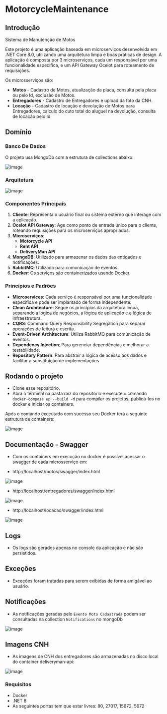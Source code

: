 
# MotorcycleMaintenance

## Introdução

Sistema de Manutenção de Motos 

Este projeto é uma aplicação baseada em microserviços desenvolvida em .NET Core 8.0, utilizando uma arquitetura limpa e boas práticas de design. A aplicação é composta por 3 microserviços, cada um responsável por uma funcionalidade específica, e um API Gateway Ocelot para roteamento de requisições.

Os microsserviços são:
- **Motos** - Cadastro de Motos, atualização da placa, consulta pela placa ou pelo Id, exclusão de Motos.
- **Entregadores** - Cadastro de Entregadores e upload da foto da CNH.
- **Locação** - Cadastro de locação e devolução de Motos para Entregadores, calculo do cuto total do aluguel na devolução, consulta de locação pelo Id.

## Domínio

### Banco De Dados

O projeto usa MongoDb com a estrutura de collections abaixo:

![image](https://github.com/user-attachments/assets/5aeb1c43-b160-48f7-b90d-c17c6bb3710f)

### Arquitetura

![image](https://github.com/user-attachments/assets/1cec62a2-0118-4c21-a507-35ad02c66723)

### Componentes Principais

1. **Cliente**: Representa o usuário final ou sistema externo que interage com a aplicação.
2. **Ocelot API Gateway**: Age como ponto de entrada único para o cliente, roteando requisições para os microserviços apropriados.
3. **Microserviços**:
   - **Motorcycle API**
   - **Rent API**
   - **DeliveryMan API**
4. **MongoDB**: Utilizado para armazenar os dados das entidades e notificações.
5. **RabbitMQ**: Utilizado para comunicação de eventos.
6. **Docker**: Os serviços são containerizados usando Docker.

### Princípios e Padrões

- **Microservices**: Cada serviço é responsável por uma funcionalidade específica e pode ser implantado de forma independente.
- **Clean Architecture**: Segue os princípios da arquitetura limpa, separando a lógica de negócios, a lógica de aplicação e a lógica de infraestrutura.
- **CQRS**: Command Query Responsibility Segregation para separar operações de leitura e escrita.
- **Event-Driven Architecture**: Utiliza RabbitMQ para comunicação de eventos.
- **Dependency Injection**: Para gerenciar dependências e melhorar a testabilidade.
- **Repository Pattern**: Para abstrair a lógica de acesso aos dados e facilitar a substituição de implementações 

## Rodando o projeto

- Clone esse repositório.
- Abra o terminal na pasta raiz do repositório e execute o comando `docker-compose up --build -d` para compilar os projetos, publicá-los no docker e iniciar os containers.

Após o comando executado com sucesso seu Docker terá a seguinte estrutura de containers:

![image](https://github.com/user-attachments/assets/c88f06d2-7563-476e-9dfe-f24f57b99a68)

## Documentação - Swagger

- Com os containers em execução no docker é possível acessar o swagger de cada microsserviço em:

- http://localhost/motos/swagger/index.html

![image](https://github.com/user-attachments/assets/19acaca9-b9ee-49b5-b92d-486f73a73eb8)

- http://localhost/entregadores/swagger/index.html

![image](https://github.com/user-attachments/assets/bb9db49f-d913-47c0-a19a-e9c5eded9bdf)

- http://localhost/locacao/swagger/index.html

![image](https://github.com/user-attachments/assets/81a64e69-423f-40c4-a029-4e2d68d05a9c)

## Logs

- Os logs são gerados apenas no console da aplicação e não são persistidos.

## Exceções

- Exceções foram tratadas para serem exibidas de forma amigável ao usuário.

## Notificações

- As notificações geradas pelo `Evento Moto Cadastrada` podem ser consultadas na collection `Notifications` no mongoDb

![image](https://github.com/user-attachments/assets/3ccbd90b-80b9-482b-976c-0eecb255077e)

## Imagens CNH

- As imagens de CNH dos entregadores são armazenadas no disco local do container deliveryman-api:

![image](https://github.com/user-attachments/assets/4078f55f-6f12-4440-8fa0-a9b10eef8be9)

### Requisitos

- Docker
- .NET 8
- As seguintes portas tem que estar livres: 80, 27017, 15672, 5672
